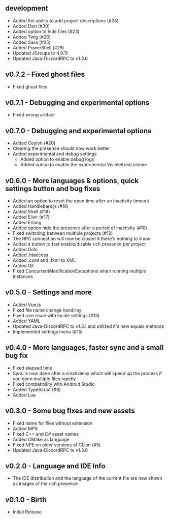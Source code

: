 ## development
- Added the ability to add project descriptions (#24)
- Added Dart (#30)
- Added option to hide files (#23)
- Added Twig (#26)
- Added Sass (#25)
- Added PowerShell (#29)
- Updated JGroups to 4.0.11
- Updated Java-DiscordRPC to v1.3.6

## v0.7.2 - Fixed ghost files
- Fixed ghost files

## v0.7.1 - Debugging and experimental options
- Fixed wrong artifact

## v0.7.0 - Debugging and experimental options
- Added Ceylon (#20)
- Clearing the presence should now work better
- Added experimental and debug settings
  - Added option to enable debug logs
  - Added option to enable the experimental VisibleAreaListener

## v0.6.0 - More languages & options, quick settings button and bug fixes
- Added an option to reset the open time after an inactivity timeout
- Added Handlebars.js (#16)
- Added Shell (#18)
- Added Elixir (#17)
- Added Erlang
- Added option hide the presence after a period of inactivity (#10)
- Fixed switching between multiple projects (#12)
- The RPC connection will now be closed if there's nothing to show
- Added a button to fast enable/disable rich presence per project
- Added Golo
- Added .htaccess
- Added .cxml and .fxml to XML
- Added Git
- Fixed ConcurrentModificationExceptions when running multiple instances

## v0.5.0 - Settings and more
- Added Vue.js
- Fixed file name change handling
- Fixed rare issue with locale settings (#13)
- Added YAML
- Updated Java-DiscordRPC to v1.3.1 and utilized it's new equals methods
- Implemented settings menu (#15)

## v0.4.0 - More languages, faster sync and a small bug fix
- Fixed elapsed time
- Sync is now done after a small delay which will speed up the process if you open multiple files rapidly
- Fixed compatibility with Android Studio
- Added TypeScript (#8)
- Added Lua

## v0.3.0 - Some bug fixes and new assets
- Fixed name for files without extension
- Added MPS
- Fixed C++ and C# asset names
- Added CMake as language
- Fixed NPE on older versions of CLion (#5)
- Updated Java-DiscordRPC to v1.3.0

## v0.2.0 - Language and IDE Info
- The IDE distribution and the language of the current file are now shown as images of the rich presence.

## v0.1.0 - Birth
- Initial Release
